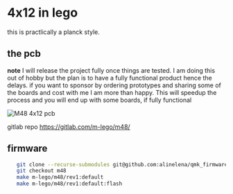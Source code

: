 4x12 in lego
===============


this is practlically a planck style.

the pcb
-------


**note** I will release the project fully once things are tested. I am doing this out of hobby but the plan is to have a fully functional
product hence the delays. if you want to sponsor by ordering prototypes and sharing some of the boards and cost with me I am more
than happy. This will speedup the process and you will end up with some boards, if fully functional


  ![M48 4x12 pcb](pics/4x12s/m48-pcb.png)




gitlab repo https://gitlab.com/m-lego/m48/

firmware
--------

```bash
   git clone --recurse-submodules git@github.com:alinelena/qmk_firmware.git
   git checkout m48
   make m-lego/m48/rev1:default
   make m-lego/m48/rev1:default:flash


